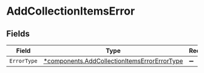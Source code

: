 # AddCollectionItemsError


## Fields

| Field                                                                                                       | Type                                                                                                        | Required                                                                                                    | Description                                                                                                 |
| ----------------------------------------------------------------------------------------------------------- | ----------------------------------------------------------------------------------------------------------- | ----------------------------------------------------------------------------------------------------------- | ----------------------------------------------------------------------------------------------------------- |
| `ErrorType`                                                                                                 | [*components.AddCollectionItemsErrorErrorType](../../models/components/addcollectionitemserrorerrortype.md) | :heavy_minus_sign:                                                                                          | N/A                                                                                                         |